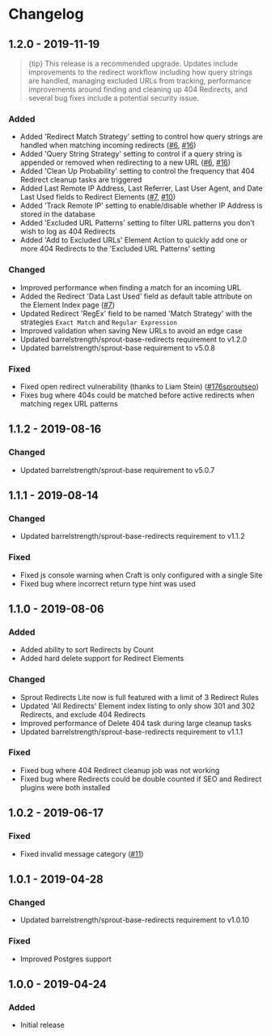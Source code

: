 # Changelog

## 1.2.0 - 2019-11-19

> {tip} This release is a recommended upgrade. Updates include improvements to the redirect workflow including how query strings are handled, managing excluded URLs from tracking, performance improvements around finding and cleaning up 404 Redirects, and several bug fixes include a potential security issue.

### Added
- Added 'Redirect Match Strategy' setting to control how query strings are handled when matching incoming redirects ([#6], [#16])
- Added 'Query String Strategy' setting to control if a query string is appended or removed when redirecting to a new URL ([#6], [#16])
- Added 'Clean Up Probability' setting to control the frequency that 404 Redirect cleanup tasks are triggered
- Added Last Remote IP Address, Last Referrer, Last User Agent, and Date Last Used fields to Redirect Elements ([#7], [#10])
- Added 'Track Remote IP' setting to enable/disable whether IP Address is stored in the database
- Added 'Excluded URL Patterns' setting to filter URL patterns you don't wish to log as 404 Redirects
- Added 'Add to Excluded URLs' Element Action to quickly add one or more 404 Redirects to the 'Excluded URL Patterns' setting

### Changed
- Improved performance when finding a match for an incoming URL
- Added the Redirect 'Data Last Used' field as default table attribute on the Element Index page ([#7])
- Updated Redirect 'RegEx' field to be named 'Match Strategy' with the strategies `Exact Match` and `Regular Expression`
- Improved validation when saving New URLs to avoid an edge case
- Updated barrelstrength/sprout-base-redirects requirement to v1.2.0
- Updated barrelstrength/sprout-base requirement to v5.0.8

### Fixed
- Fixed open redirect vulnerability (thanks to Liam Stein) ([#176sproutseo])
- Fixes bug where 404s could be matched before active redirects when matching regex URL patterns

[#6]: https://github.com/barrelstrength/craft-sprout-redirects/issues/6
[#7]: https://github.com/barrelstrength/craft-sprout-redirects/issues/7
[#10]: https://github.com/barrelstrength/craft-sprout-redirects/issues/10
[#16]: https://github.com/barrelstrength/craft-sprout-redirects/issues/16
[#176sproutseo]: https://github.com/barrelstrength/craft-sprout-seo/issues/176

## 1.1.2 - 2019-08-16

### Changed
- Updated barrelstrength/sprout-base requirement to v5.0.7

## 1.1.1 - 2019-08-14

### Changed
- Updated barrelstrength/sprout-base-redirects requirement to v1.1.2

### Fixed
- Fixed js console warning when Craft is only configured with a single Site
- Fixed bug where incorrect return type hint was used

## 1.1.0 - 2019-08-06

### Added
- Added ability to sort Redirects by Count
- Added hard delete support for Redirect Elements

### Changed
- Sprout Redirects Lite now is full featured with a limit of 3 Redirect Rules
- Updated 'All Redirects' Element index listing to only show 301 and 302 Redirects, and exclude 404 Redirects
- Improved performance of Delete 404 task during large cleanup tasks 
- Updated barrelstrength/sprout-base-redirects requirement to v1.1.1

### Fixed 
- Fixed bug where 404 Redirect cleanup job was not working
- Fixed bug where Redirects could be double counted if SEO and Redirect plugins were both installed

## 1.0.2 - 2019-06-17

### Fixed
- Fixed invalid message category ([#11])

[#11]: https://github.com/barrelstrength/craft-sprout-redirects/issues/11

## 1.0.1 - 2019-04-28

### Changed
- Updated barrelstrength/sprout-base-redirects requirement to v1.0.10

### Fixed
- Improved Postgres support

## 1.0.0 - 2019-04-24

### Added 
- Initial release
